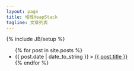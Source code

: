 ```yaml
---
layout: page
title: 堆栈HeapStack
tagline: 文章列表
---
```

{% include JB/setup %}

<ul class="posts">
  {% for post in site.posts %}
	<li><span>{{ post.date | date_to_string }}</span> &raquo; <a href="{{ BASE_PATH }}{{ post.url }}">{{ post.title }}</a></li>
  {% endfor %}
</ul>



